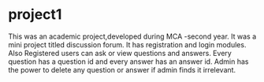 # project1
This was an academic project,developed during MCA -second year.
It was a mini project titled discussion forum.
It has registration and login modules.
Also Registered users can ask or view questions and answers.
Every question has a question id and every answer has an answer id.
Admin has the power to delete any question or answer if admin finds it irrelevant.
